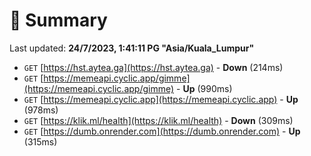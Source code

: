 # 📖 Summary
Last updated: **24/7/2023, 1:41:11 PG "Asia/Kuala_Lumpur"**

- `GET` [https://hst.aytea.ga](https://hst.aytea.ga) - **Down** (214ms)
- `GET` [https://memeapi.cyclic.app/gimme](https://memeapi.cyclic.app/gimme) - **Up** (990ms)
- `GET` [https://memeapi.cyclic.app](https://memeapi.cyclic.app) - **Up** (978ms)
- `GET` [https://klik.ml/health](https://klik.ml/health) - **Down** (309ms)
- `GET` [https://dumb.onrender.com](https://dumb.onrender.com) - **Up** (315ms)
